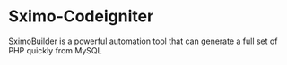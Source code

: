 # Sximo-Codeigniter
SximoBuilder is a powerful automation tool that can generate a full set of PHP quickly from MySQL
